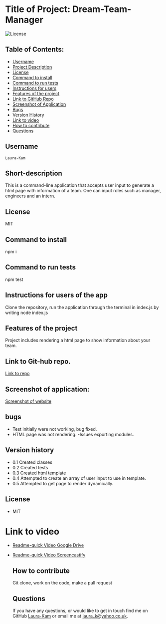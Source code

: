 # Title of Project: Dream-Team-Manager

![License](https://img.shields.io/badge/license-MIT-blue.svg)

## Table of Contents:

- [Username](#username)
- [Project Description](#short-description)
- [License](#license)
- [Command to install](#command-to-install)
- [Command to run tests](#command-to-run-tests)
- [Instructions for users](#instructions-for-users-of-the-app)
- [Features of the project](#features-of-the-project)
- [Link to GitHub Repo](#Link-to-Git-hub-repo.)
- [Screenshot of Application](#Screenshot-of-Application)
- [Bugs](#bugs)
- [Version History](#Version-history)
- [Link to video](#Link-to-video)
- [How to contribute](#how-to-contribute)
- [Questions](#questions)

## Username

    Laura-Kam

## Short-description

This is a command-line application that accepts user input to generate a html page with information of a team. One can input roles such as manager, engineers and an intern.

## License

MIT

## Command to install

npm i

## Command to run tests

npm test

## Instructions for users of the app

Clone the repository, run the application through the terminal in index.js by writing node index.js

## Features of the project

Project includes rendering a html page to show information about your team.

## Link to Git-hub repo.

[Link to repo](https://github.com/Laura-Kam/Dream-Team-Manager)

## Screenshot of application:

[Screenshot of website](https://github.com/Laura-Kam/Dream-Team-Manager/issues/1#issue-1370506573)

## bugs

- Test initially were not working, bug fixed.
- HTML page was not rendering.
  -Issues exporting modules.

## Version history

- 0.1 Created classes
- 0.2 Created tests
- 0.3 Created html template
- 0.4 Attempted to create an array of user input to use in template.
- 0.5 Attempted to get page to render dynamically.

## License

- MIT

# Link to video

- [Readme-quick Video Google Drive](https://drive.google.com/file/d/1P35032qxT5Y5CYR82vpWy7SYpYje4rNi/view)

- [Readme-quick Video Screencastify](https://watch.screencastify.com/v/ZxMdmq1hBFPSLxlwBT4L)

  ## How to contribute

  Git clone, work on the code, make a pull request

  ## Questions

  If you have any questions, or would like to get in touch find me on GitHub [Laura-Kam](https://github.com/Laura-Kam)
  or email me at laura_k@yahoo.co.uk.
